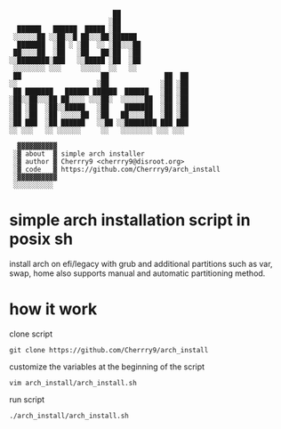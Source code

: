 ````
                          ██
                         ░██
  ██████   ██████  █████ ░██
 ░░░░░░██ ░░██░░█ ██░░░██░██████
  ███████  ░██ ░ ░██  ░░ ░██░░░██
 ██░░░░██  ░██   ░██   ██░██  ░██
░░████████░███   ░░█████ ░██  ░██
 ░░░░░░░░ ░░░     ░░░░░  ░░   ░░
 ██                    ██              ██  ██
░░                    ░██             ░██ ░██
 ██ ███████   ██████ ██████  ██████   ░██ ░██
░██░░██░░░██ ██░░░░ ░░░██░  ░░░░░░██  ░██ ░██
░██ ░██  ░██░░█████   ░██    ███████  ░██ ░██
░██ ░██  ░██ ░░░░░██  ░██   ██░░░░██  ░██ ░██
░██ ███  ░██ ██████   ░░██ ░░████████ ███ ███
░░ ░░░   ░░ ░░░░░░     ░░   ░░░░░░░░ ░░░ ░░░

  ▓▓▓▓▓▓▓▓▓▓
 ░▓ about  ▓ simple arch installer
 ░▓ author ▓ Cherrry9 <cherrry9@disroot.org>
 ░▓ code   ▓ https://github.com/Cherrry9/arch_install
 ░▓▓▓▓▓▓▓▓▓▓
 ░░░░░░░░░░
````

# simple arch installation script in posix sh
install arch on efi/legacy with grub and additional partitions such as var, swap, home also supports manual and automatic partitioning method.
# how it work
clone script

`git clone https://github.com/Cherrry9/arch_install`

customize the variables at the beginning of the script

`vim arch_install/arch_install.sh`

run script

`./arch_install/arch_install.sh`
